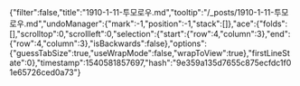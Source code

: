 {"filter":false,"title":"1910-1-11-투모로우.md","tooltip":"/_posts/1910-1-11-투모로우.md","undoManager":{"mark":-1,"position":-1,"stack":[]},"ace":{"folds":[],"scrolltop":0,"scrollleft":0,"selection":{"start":{"row":4,"column":3},"end":{"row":4,"column":3},"isBackwards":false},"options":{"guessTabSize":true,"useWrapMode":false,"wrapToView":true},"firstLineState":0},"timestamp":1540581857697,"hash":"9e359a135d7655c875ecfdc1f01e65726ced0a73"}